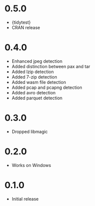 # 0.5.0
- {tidytest}
- CRAN release

# 0.4.0
- Enhanced jpeg detection
- Added distinction between pax and tar
- Added lzip detection
- Added 7-zip detection
- Added wasm file detection
- Added pcap and pcapng detection
- Added avro detection
- Added parquet detection

# 0.3.0
* Dropped libmagic

# 0.2.0
* Works on Windows

# 0.1.0 
* Initial release
